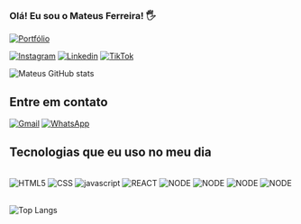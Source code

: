 
### Olá! Eu sou o Mateus Ferreira! 🖐️
[![Portfólio ](https://img.shields.io/website-up-down-green-red/http/monip.org.svg)](https://mateusferreira.dev.br)

[![Instagram](https://img.shields.io/badge/Instagram-E4405F?style=for-the-badge&logo=instagram&logoColor=white)](https://www.instagram.com/mateusprodev?igsh=MXI4MzRpcXdzeHN3ZQ==)
[![Linkedin](https://img.shields.io/badge/LinkedIn-0077B5?style=for-the-badge&logo=linkedin&logoColor=white)](https://www.linkedin.com/in/mateus-ferreira-4a77a4219?utm_source=share&utm_campaign=share_via&utm_content=profile&utm_medium=android_app) 
[![TikTok](https://img.shields.io/badge/TikTok-000000?style=for-the-badge&logo=tiktok&logoColor=white)](https://www.tiktok.com/@mateusprodev?is_from_webapp=1&sender_device=pc)

![Mateus GitHub stats](https://github-readme-stats.vercel.app/api?username=mateusProDev&show_icons=true&theme=codeSTACKr)

## Entre em contato

[![Gmail](https://img.shields.io/badge/Gmail-D14836?style=for-the-badge&logo=gmail&logoColor=white)](mailto:mateusprodev@gmail.com) [![WhatsApp](https://img.shields.io/badge/WhatsApp-25D366?style=for-the-badge&logo=whatsapp&logoColor=white)](https://api.whatsapp.com/send?phone=5585997977730)

## Tecnologias que eu uso no meu dia 

<div style="display: inline_block"><br/>
    <img src="https://img.shields.io/badge/HTML5-E34F26?style=for-the-badge&logo=html5&logoColor=white" alt="HTML5" aling="center" />
    <img src="https://img.shields.io/badge/CSS3-1572B6?style=for-the-badge&logo=css3&logoColor=white" alt="CSS" aling="center" />
    <img src="https://img.shields.io/badge/JavaScript-323330?style=for-the-badge&logo=javascript&logoColor=F7DF1E" alt="javascript" aling="center" />
    <img src="https://img.shields.io/badge/React-20232A?style=for-the-badge&logo=react&logoColor=61DAFB" alt="REACT" aling="center" />
    <img src="https://img.shields.io/badge/Node.js-43853D?style=for-the-badge&logo=node.js&logoColor=white" alt="NODE" aling="center" />
    <img src="[https://img.shields.io/badge/Node.js-43853D?style=for-the-badge&logo=node.js&logoColor=white](https://img.shields.io/badge/TypeScript-007ACC?style=for-the-badge&logo=typescript&logoColor=white)" alt="NODE" aling="center" />
    <img src="https://img.shields.io/badge/Node.js-43853D?style=for-the-badge&logo=node.js&logoColor=white" alt="NODE" aling="center" />
    <img src="https://img.shields.io/badge/Node.js-43853D?style=for-the-badge&logo=node.js&logoColor=white" alt="NODE" aling="center" />
</div><br/>

![Top Langs](https://github-readme-stats.vercel.app/api/top-langs/?username=mateusprodev&layout=compact)
